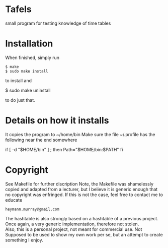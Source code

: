 # Tafels
small program for testing knowledge of time tables

# Installation
When finished, simply run

	$ make
	$ sudo make install

to install and

$ sudo make uninstall

to do just that.

# Details on how it installs
It copies the program to ~/home/bin
Make sure the file ~/.profile has the following near the end somewhere

if [ -d "$HOME/bin" ] ; then
  Path="$HOME/bin:$PATH"
fi

# Copyright
See Makefile for further discription
Note, the Makefile was shamelessly copied and adapted from a lecturer, but
I believe it is generic enough that no copyright was enfringed.  If 
this is not the case, feel free to contact me to educate
	
	heymann.murray@gmail.com

The hashtable is also strongly based on a hashtable of a previous project.  
Once again, a very generic implementation, therefore not stolen.  
Also, this is a personal project, not meant for commercial use.  Not
Supposed to be used to show my own work per se, but an attempt to create
something I enjoy.  
